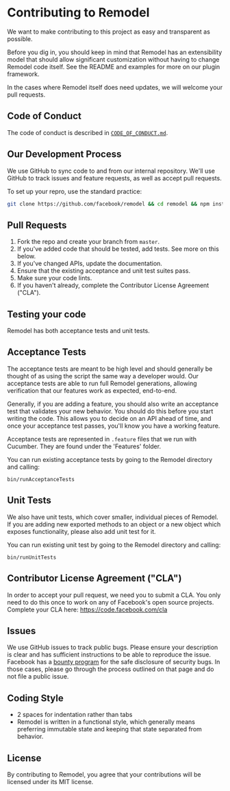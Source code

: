 # Contributing to Remodel

We want to make contributing to this project as easy and transparent as possible.

Before you dig in, you should keep in mind that Remodel has an extensibility model that should allow significant customization without having to change Remodel code itself. See the README and examples for more on our plugin framework.

In the cases where Remodel itself does need updates, we will welcome your pull requests.

## Code of Conduct
The code of conduct is described in [`CODE_OF_CONDUCT.md`](CODE_OF_CONDUCT.md).

## Our Development Process

We use GitHub to sync code to and from our internal repository. We'll use GitHub to track issues and feature requests, as well as accept pull requests.

To set up your repro, use the standard practice:

```sh
git clone https://github.com/facebook/remodel && cd remodel && npm install
```

## Pull Requests

1. Fork the repo and create your branch from `master`.
2. If you've added code that should be tested, add tests. See more on this below.
3. If you've changed APIs, update the documentation.
4. Ensure that the existing acceptance and unit test suites pass.
5. Make sure your code lints.
6. If you haven't already, complete the Contributor License Agreement ("CLA").

## Testing your code

Remodel has both acceptance tests and unit tests.

## Acceptance Tests

The acceptance tests are meant to be high level and should generally be thought of as using the script the same way a developer would. Our acceptance tests are able to run full Remodel generations, allowing verification that our features work as expected, end-to-end.

Generally, if you are adding a feature, you should also write an acceptance test that validates  your new behavior. You should do this before you start writing the code. This allows you to decide on an API ahead of time, and once your acceptance test passes, you'll know you have a working feature.

Acceptance tests are represented in `.feature` files that we run with Cucumber. They are found under the 'Features' folder.

You can run existing acceptance tests by going to the Remodel directory and calling:

`bin/runAcceptanceTests`

## Unit Tests

We also have unit tests, which cover smaller, individual pieces of Remodel. If you are adding new exported methods to an object or a new object which exposes functionality, please also add unit test for it.

You can run existing unit test by going to the Remodel directory and calling:

`bin/runUnitTests`

## Contributor License Agreement ("CLA")

In order to accept your pull request, we need you to submit a CLA. You only need to do this once to work on any of Facebook's open source projects.
Complete your CLA here: https://code.facebook.com/cla

## Issues

We use GitHub issues to track public bugs. Please ensure your description is clear and has sufficient instructions to be able to reproduce the issue.
Facebook has a [bounty program](https://www.facebook.com/whitehat/) for the safe disclosure of security bugs. In those cases, please go through the process outlined on that page and do not file a public issue.

## Coding Style

* 2 spaces for indentation rather than tabs
* Remodel is written in a functional style, which generally means preferring immutable state and keeping that state separated from behavior.

## License

By contributing to Remodel, you agree that your contributions will be licensed under its MIT license.
